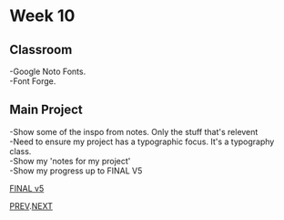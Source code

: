 # Week 10

## Classroom
-Google Noto Fonts.  
-Font Forge.  

## Main Project
-Show some of the inspo from notes. Only the stuff that's relevent    
-Need to ensure my project has a typographic focus. It's a typography class.   
-Show my 'notes for my project'   
-Show my progress up to FINAL V5

[FINAL v5](https://hamishpayne.github.io/CODE-WORDS/Classroom/Week-10/FINAL_v5)  

[PREV](https://github.com/HamishPayne/CODE-WORDS/edit/master/Classroom/Week-09).[NEXT](https://github.com/HamishPayne/CODE-WORDS/edit/master/Classroom/Week-11)
